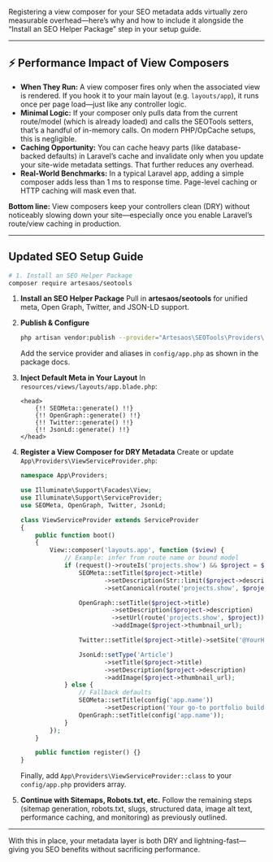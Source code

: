 Registering a view composer for your SEO metadata adds virtually zero measurable overhead—here’s why and how to include it alongside the “Install an SEO Helper Package” step in your setup guide.

---

## ⚡️ Performance Impact of View Composers

* **When They Run:** A view composer fires only when the associated view is rendered. If you hook it to your main layout (e.g. `layouts/app`), it runs once per page load—just like any controller logic.
* **Minimal Logic:** If your composer only pulls data from the current route/model (which is already loaded) and calls the SEOTools setters, that’s a handful of in-memory calls. On modern PHP/OpCache setups, this is negligible.
* **Caching Opportunity:** You can cache heavy parts (like database-backed defaults) in Laravel’s cache and invalidate only when you update your site-wide metadata settings. That further reduces any overhead.
* **Real-World Benchmarks:** In a typical Laravel app, adding a simple composer adds less than 1 ms to response time. Page-level caching or HTTP caching will mask even that.

**Bottom line:** View composers keep your controllers clean (DRY) without noticeably slowing down your site—especially once you enable Laravel’s route/view caching in production.

---

## Updated SEO Setup Guide

```bash
# 1. Install an SEO Helper Package
composer require artesaos/seotools
```

1. **Install an SEO Helper Package**
   Pull in **artesaos/seotools** for unified meta, Open Graph, Twitter, and JSON-LD support.

2. **Publish & Configure**

   ```bash
   php artisan vendor:publish --provider="Artesaos\SEOTools\Providers\SEOToolsServiceProvider"
   ```

   Add the service provider and aliases in `config/app.php` as shown in the package docs.

3. **Inject Default Meta in Your Layout**
   In `resources/views/layouts/app.blade.php`:

   ```blade
   <head>
       {!! SEOMeta::generate() !!}
       {!! OpenGraph::generate() !!}
       {!! Twitter::generate() !!}
       {!! JsonLd::generate() !!}
   </head>
   ```

4. **Register a View Composer for DRY Metadata**
   Create or update `App\Providers\ViewServiceProvider.php`:

   ```php
   namespace App\Providers;

   use Illuminate\Support\Facades\View;
   use Illuminate\Support\ServiceProvider;
   use SEOMeta, OpenGraph, Twitter, JsonLd;

   class ViewServiceProvider extends ServiceProvider
   {
       public function boot()
       {
           View::composer('layouts.app', function ($view) {
               // Example: infer from route name or bound model
               if (request()->routeIs('projects.show') && $project = $view->getData()['project'] ?? null) {
                   SEOMeta::setTitle($project->title)
                          ->setDescription(Str::limit($project->description, 160))
                          ->setCanonical(route('projects.show', $project));

                   OpenGraph::setTitle($project->title)
                            ->setDescription($project->description)
                            ->setUrl(route('projects.show', $project))
                            ->addImage($project->thumbnail_url);

                   Twitter::setTitle($project->title)->setSite('@YourHandle');

                   JsonLd::setType('Article')
                          ->setTitle($project->title)
                          ->setDescription($project->description)
                          ->addImage($project->thumbnail_url);
               } else {
                   // Fallback defaults
                   SEOMeta::setTitle(config('app.name'))
                          ->setDescription('Your go-to portfolio builder.');
                   OpenGraph::setTitle(config('app.name'));
               }
           });
       }

       public function register() {}
   }
   ```

   Finally, add `App\Providers\ViewServiceProvider::class` to your `config/app.php` providers array.

5. **Continue with Sitemaps, Robots.txt, etc.**
   Follow the remaining steps (sitemap generation, robots.txt, slugs, structured data, image alt text, performance caching, and monitoring) as previously outlined.

---

With this in place, your metadata layer is both DRY and lightning-fast—giving you SEO benefits without sacrificing performance.
